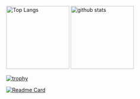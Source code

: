 <p align="left"> 
  <img alt="Top Langs" height="170px" src="https://github-readme-stats.vercel.app/api/top-langs/?username=Franco-M-Enzian&layout=compact&show_icons=true&theme=maroongold&card_width=320"/>
  <img alt="github stats" height="170px" src="https://github-readme-stats.vercel.app/api?username=Franco-M-Enzian&show_icons=true&theme=algolia"/>
</p>

[![trophy](https://github-profile-trophy.vercel.app/?username=Franco-M-Enzian&theme=radical&column=8
)](https://github.com/ryo-ma/github-profile-trophy)

[![Readme Card](https://github-readme-stats.vercel.app/api/pin/?username=Franco-M-ENzian&repo=HouseHoldAccountsApp&theme=rose)](https://github.com/Franco-M-Enzian/HouseHoldAccountsApp)

